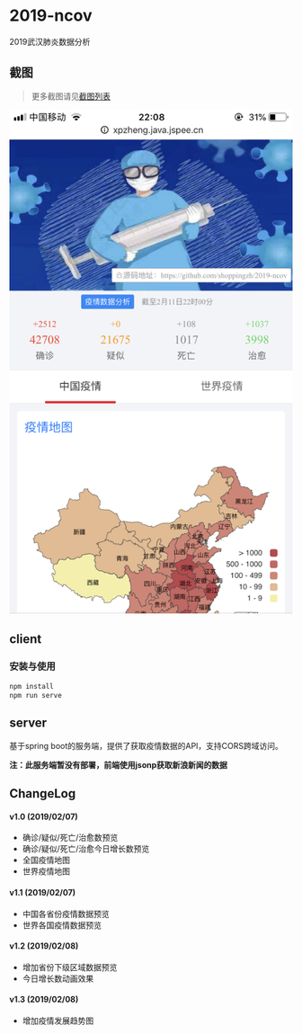 # 2019-ncov
2019武汉肺炎数据分析

## 截图
> 更多截图请见[截图列表](screenshots)

![截图1](screenshots/1.png)

## client
### 安装与使用
```
npm install
npm run serve
```


## server
基于spring boot的服务端，提供了获取疫情数据的API，支持CORS跨域访问。

**注：此服务端暂没有部署，前端使用jsonp获取新浪新闻的数据**


## ChangeLog
#### v1.0 (2019/02/07)
- 确诊/疑似/死亡/治愈数预览
- 确诊/疑似/死亡/治愈今日增长数预览
- 全国疫情地图
- 世界疫情地图

#### v1.1 (2019/02/07)
- 中国各省份疫情数据预览
- 世界各国疫情数据预览

#### v1.2 (2019/02/08)
- 增加省份下级区域数据预览
- 今日增长数动画效果

#### v1.3 (2019/02/08)
- 增加疫情发展趋势图
